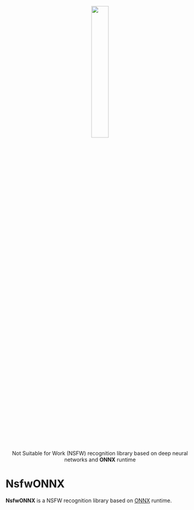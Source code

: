 <p align="center"><img width="30%" src="https://github.com/asiryan/NsfwONNX/raw/main/docs/NsfwONNX_scaled.png" /></p>
<p align="center"> Not Suitable for Work (NSFW) recognition library based on deep neural networks and <b>ONNX</b> runtime </p>  

# NsfwONNX
**NsfwONNX** is a NSFW recognition library based on [ONNX](https://onnx.ai/) runtime.
